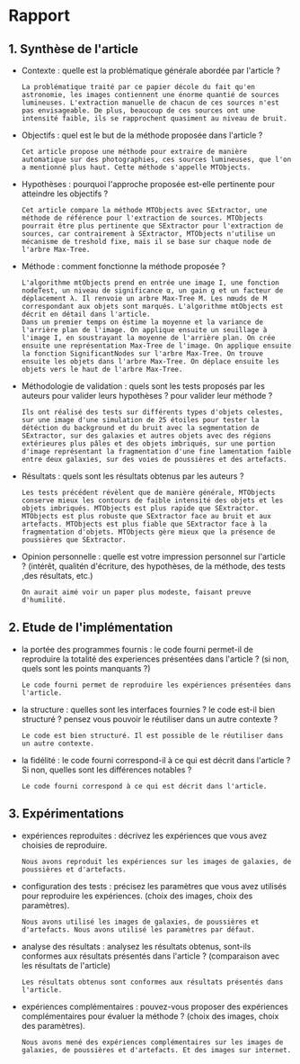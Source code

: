 # Rapport

## 1. Synthèse de l'article
- Contexte : quelle est la problématique générale abordée par l'article ?

      La problématique traité par ce papier décole du fait qu'en astronomie, les images contiennent une énorme quantié de sources lumineuses. L'extraction manuelle de chacun de ces sources n'est pas envisageable. De plus, beaucoup de ces sources ont une intensité faible, ils se rapprochent quasiment au niveau de bruit.

- Objectifs : quel est le but de la méthode proposée dans l'article ?

      Cet article propose une méthode pour extraire de manière automatique sur des photographies, ces sources lumineuses, que l'on a mentionné plus haut. Cette méthode s'appelle MTObjects.


- Hypothèses : pourquoi l'approche proposée est-elle pertinente pour atteindre les objectifs ?

      Cet article compare la méthode MTObjects avec SExtractor, une méthode de référence pour l'extraction de sources. MTObjects pourrait être plus pertinente que SExtractor pour l'extraction de sources, car contrairement à SExtractor, MTObjects n'utilise un mécanisme de treshold fixe, mais il se base sur chaque node de l'arbre Max-Tree.

- Méthode : comment fonctionne la méthode proposée ?

      L'algorithme mtObjects prend en entrée une image I, une fonction nodeTest, un niveau de significance α, un gain g et un facteur de déplacement λ. Il renvoie un arbre Max-Tree M. Les nœuds de M correspondant aux objets sont marqués. L'algorithme mtObjects est décrit en détail dans l'article.
      Dans un premier temps on éstime la moyenne et la variance de l'arrière plan de l'image. On applique ensuite un seuillage à l'image I, en soustrayant la moyenne de l'arrière plan. On crée ensuite une représentation Max-Tree de l'image. On applique ensuite la fonction SignificantNodes sur l'arbre Max-Tree. On trouve ensuite les objets dans l'arbre Max-Tree. On déplace ensuite les objets vers le haut de l'arbre Max-Tree.

- Méthodologie de validation : quels sont les tests proposés par les auteurs pour valider leurs hypothèses ? pour valider leur méthode ?

      Ils ont réalisé des tests sur différents types d'objets celestes, sur une image d'une simulation de 25 étoiles pour tester la détéction du background et du bruit avec la segmentation de SExtractor, sur des galaxies et autres objets avec des régions extérieures plus pâles et des objets imbriqués, sur une portion d'image représentant la fragmentation d'une fine lamentation faible entre deux galaxies, sur des voies de poussières et des artefacts.


- Résultats : quels sont les résultats obtenus par les auteurs ?

      Les tests précédent révèlent que de manière générale, MTObjects conserve mieux les contours de faible intensité des objets et les objets imbriqués. MTObjects est plus rapide que SExtractor. MTObjects est plus robuste que SExtractor face au bruit et aux artefacts. MTObjects est plus fiable que SExtractor face à la fragmentation d'objets. MTObjects gère mieux que la présence de poussières que SExtractor.

- Opinion personnelle : quelle est votre impression personnel sur l'article ? (intérêt, qualitén d'écriture, des hypothèses, de la méthode, des tests ,des résultats, etc.)

      On aurait aimé voir un paper plus modeste, faisant preuve d'humilité.

## 2. Etude de l'implémentation
- la portée des programmes fournis : le code fourni permet-il de reproduire la totalité des experiences présentées dans l'article ? (si non, quels sont les points manquants ?)

      Le code fourni permet de reproduire les expériences présentées dans l'article.

- la structure : quelles sont les interfaces fournies ? le code est-il bien structuré ? pensez vous pouvoir le réutiliser dans un autre contexte ?

      Le code est bien structuré. Il est possible de le réutiliser dans un autre contexte.

- la fidélité : le code fourni correspond-il à ce qui est décrit dans l'article ? Si non, quelles sont les différences notables ?

      Le code fourni correspond à ce qui est décrit dans l'article.

## 3. Expérimentations
- expériences reproduites : décrivez les expériences que vous avez choisies de reproduire.

      Nous avons reproduit les expériences sur les images de galaxies, de poussières et d'artefacts.

- configuration des tests : précisez les paramètres que vous avez utilisés pour reproduire les expériences. (choix des images, choix des paramètres).

      Nous avons utilisé les images de galaxies, de poussières et d'artefacts. Nous avons utilisé les paramètres par défaut.

- analyse des résultats : analysez les résultats obtenus, sont-ils conformes aux résultats présentés dans l'article ? (comparaison avec les résultats de l'article)

      Les résultats obtenus sont conformes aux résultats présentés dans l'article.

- expériences complémentaires : pouvez-vous proposer des expériences complémentaires pour évaluer la méthode ? (choix des images, choix des paramètres).

      Nous avons mené des expériences complémentaires sur les images de galaxies, de poussières et d'artefacts. Et des images sur internet.